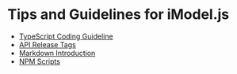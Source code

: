 # Tips and Guidelines for iModel.js

- [TypeScript Coding Guideline](./typescript-coding-guidelines.md)
- [API Release Tags](./release-tags-guidelines.md)
- [Markdown Introduction](./markdown-intro.md)
- [NPM Scripts](./npm-scripts-guidelines.md)

<!-- TODO: decide what to do with "semantic-versioning-guidelines.md" -->
